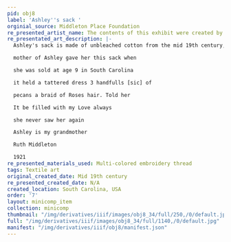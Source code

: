 ```yaml
---
pid: obj8
label: 'Ashley''s sack '
orginial_source: Middleton Place Foundation
re_presented_artist_name: The contents of this exhibit were created by Ruth Middleton
re_presentated_art_description: |-
  Ashley's sack is made of unbleached cotton from the mid 19th century, about 33x16 inches. Her grand daughter Ruth Middleton embroidered the following on it: My great grandmother Rose

  mother of Ashley gave her this sack when

  she was sold at age 9 in South Carolina

  it held a tattered dress 3 handfulls [sic] of

  pecans a braid of Roses hair. Told her

  It be filled with my Love always

  she never saw her again

  Ashley is my grandmother

  Ruth Middleton

  1921
re_presented_materials_used: Multi-colored embroidery thread
tags: Textile art
original_created_date: Mid 19th century
re_presented_created_date: N/A
created_location: South Carolina, USA
order: '7'
layout: minicomp_item
collection: minicomp
thumbnail: "/img/derivatives/iiif/images/obj8_34/full/250,/0/default.jpg"
full: "/img/derivatives/iiif/images/obj8_34/full/1140,/0/default.jpg"
manifest: "/img/derivatives/iiif/obj8/manifest.json"
---
```


